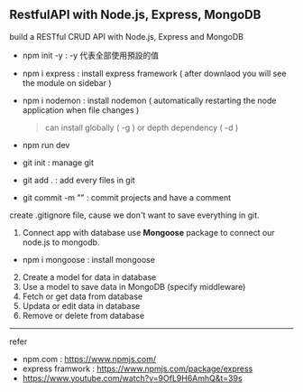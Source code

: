 ## RestfulAPI with Node.js, Express, MongoDB
build a RESTful CRUD API with Node.js, Express and MongoDB
- npm init -y : -y 代表全部使用預設的值
- npm i express : install express framework  ( after downlaod you will see the module on sidebar )
- npm i nodemon : install nodemon ( automatically restarting the node application when file changes )
  > can install globally ( -g ) or depth dependency ( -d ) 
- npm run dev


- git init : manage git
- git add . : add every files in git
- git commit -m "" : commit projects and have a comment

create .gitignore file, cause we don't want to save everything in git.


1. Connect app with database
use **Mongoose** package to connect our node.js to mongodb.
- npm i mongoose : install mongoose

2. Create a model for data in database
3. Use a model to save data in MongoDB (specify middleware)
4. Fetch or get data from database
5. Updata or edit data in database
6. Remove or delete from database



------
refer
- npm.com : https://www.npmjs.com/
- express framwork : https://www.npmjs.com/package/express
- https://www.youtube.com/watch?v=9OfL9H6AmhQ&t=39s
